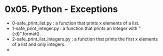 # 0x05. Python - Exceptions

* 0-safe_print_list.py : a function that prints x elements of a list.
* 1-safe_print_integer.py : a function that prints an integer with "{:d}".format().
* 2-safe_print_list_integers.py : a function that prints the first x elements of a list and only integers.
* 